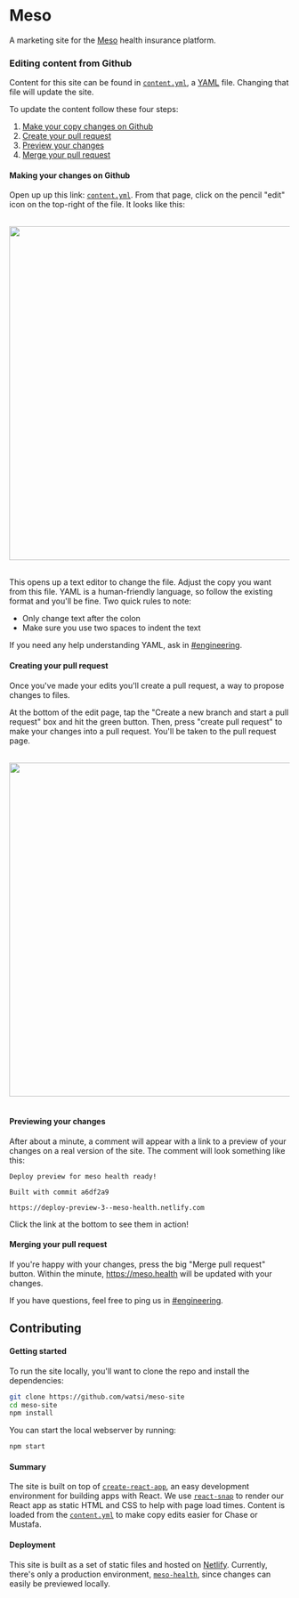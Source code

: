 # Meso

A marketing site for the [Meso](https://meso.health) health insurance platform.

### Editing content from Github

Content for this site can be found in [`content.yml`](https://github.com/Watsi/meso-site/blob/master/src/content.yml), a [YAML](https://en.wikipedia.org/wiki/YAML) file. Changing that file will update the site.

To update the content follow these four steps:

1.  [Make your copy changes on Github](#making-your-changes-on-github)
2.  [Create your pull request](#creating-your-pull-request)
3.  [Preview your changes](#previewing-your-changes)
4.  [Merge your pull request](#merging-your-pull-request)

#### Making your changes on Github

Open up up this link: [`content.yml`](https://github.com/Watsi/meso-site/blob/master/src/content.yml). From that page, click on the pencil "edit" icon on the top-right of the file. It looks like this:

<br />
<div align="center">
  <img width="600" src="https://github.com/Watsi/meso-site/blob/master/.github/edit-file.png?raw=true" alt="" />
</div>
<br />

This opens up a text editor to change the file. Adjust the copy you want from this file. YAML is a human-friendly language, so follow the existing format and you'll be fine. Two quick rules to note:

- Only change text after the colon
- Make sure you use two spaces to indent the text

If you need any help understanding YAML, ask in [#engineering](slack://channel?id=C03T9TUT1&team=watsi).

#### Creating your pull request

Once you've made your edits you'll create a pull request, a way to propose changes to files.

At the bottom of the edit page, tap the "Create a new branch and start a pull request" box and hit the green button. Then, press "create pull request" to make your changes into a pull request. You'll be taken to the pull request page.

<br />
<div align="center">
  <img width="600" src="https://github.com/Watsi/meso-site/blob/master/.github/making-changes.gif?raw=true" alt="" />
</div>
<br />

#### Previewing your changes

After about a minute, a comment will appear with a link to a preview of your changes on a real version of the site. The comment will look something like this:

```
Deploy preview for meso health ready!

Built with commit a6df2a9

https://deploy-preview-3--meso-health.netlify.com
```

Click the link at the bottom to see them in action!

#### Merging your pull request

If you're happy with your changes, press the big "Merge pull request" button. Within the minute, https://meso.health will be updated with your changes.

If you have questions, feel free to ping us in [#engineering](slack://channel?id=C03T9TUT1&team=watsi).

## Contributing

#### Getting started

To run the site locally, you'll want to clone the repo and install the dependencies:

```bash
git clone https://github.com/watsi/meso-site
cd meso-site
npm install
```

You can start the local webserver by running:

```bash
npm start
```

#### Summary

The site is built on top of [`create-react-app`](https://github.com/facebook/create-react-app), an easy development environment for building apps with React. We use [`react-snap`](https://github.com/stereobooster/react-snap) to render our React app as static HTML and CSS to help with page load times. Content is loaded from the [`content.yml`](https://github.com/Watsi/meso-site/blob/master/src/content.yml) to make copy edits easier for Chase or Mustafa.

#### Deployment

This site is built as a set of static files and hosted on [Netlify](https://netlify.com/). Currently, there's only a production environment, [`meso-health`](https://app.netlify.com/sites/meso-health/overview), since changes can easily be previewed locally.
